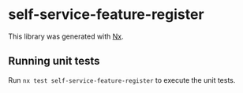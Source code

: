 # self-service-feature-register

This library was generated with [Nx](https://nx.dev).

## Running unit tests

Run `nx test self-service-feature-register` to execute the unit tests.
